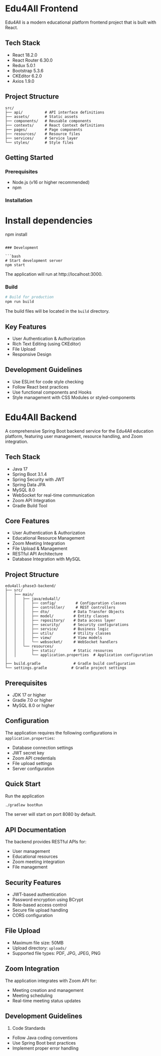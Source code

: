 # Edu4All Frontend

Edu4All is a modern educational platform frontend project that is built with React.

## Tech Stack

- React 18.2.0
- React Router 6.30.0
- Redux 5.0.1
- Bootstrap 5.3.6
- CKEditor 6.2.0
- Axios 1.9.0

## Project Structure

```
src/
├── api/          # API interface definitions
├── assets/       # Static assets
├── components/   # Reusable components
├── contexts/     # React Context definitions
├── pages/        # Page components
├── resources/    # Resource files
├── services/     # Service layer
└── styles/       # Style files
```

## Getting Started

### Prerequisites

- Node.js (v16 or higher recommended)
- npm

### Installation

# Install dependencies

npm install

````

### Development

```bash
# Start development server
npm start
````

The application will run at http://localhost:3000.

### Build

```bash
# Build for production
npm run build
```

The build files will be located in the `build` directory.

## Key Features

- User Authentication & Authorization
- Rich Text Editing (using CKEditor)
- File Upload
- Responsive Design

## Development Guidelines

- Use ESLint for code style checking
- Follow React best practices
- Use functional components and Hooks
- Style management with CSS Modules or styled-components

# Edu4All Backend

A comprehensive Spring Boot backend service for the Edu4All education platform, featuring user management, resource handling, and Zoom integration.

## Tech Stack

- Java 17
- Spring Boot 3.1.4
- Spring Security with JWT
- Spring Data JPA
- MySQL 8.0
- WebSocket for real-time communication
- Zoom API Integration
- Gradle Build Tool

## Core Features

- User Authentication & Authorization
- Educational Resource Management
- Zoom Meeting Integration
- File Upload & Management
- RESTful API Architecture
- Database Integration with MySQL

## Project Structure

```
edu4all-phase3-backend/
├── src/
│   ├── main/
│   │   ├── java/edu4all/
│   │   │   ├── config/         # Configuration classes
│   │   │   ├── controller/     # REST controllers
│   │   │   ├── dto/           # Data Transfer Objects
│   │   │   ├── model/         # Entity classes
│   │   │   ├── repository/    # Data access layer
│   │   │   ├── security/      # Security configurations
│   │   │   ├── service/       # Business logic
│   │   │   ├── utils/         # Utility classes
│   │   │   ├── view/          # View models
│   │   │   └── websocket/     # WebSocket handlers
│   │   └── resources/
│   │       ├── static/        # Static resources
│   │       └── application.properties  # Application configuration
│
├── build.gradle               # Gradle build configuration
└── settings.gradle           # Gradle project settings
```

## Prerequisites

- JDK 17 or higher
- Gradle 7.0 or higher
- MySQL 8.0 or higher

## Configuration

The application requires the following configurations in `application.properties`:

- Database connection settings
- JWT secret key
- Zoom API credentials
- File upload settings
- Server configuration

## Quick Start

Run the application

```bash
./gradlew bootRun
```

The server will start on port 8080 by default.

## API Documentation

The backend provides RESTful APIs for:

- User management
- Educational resources
- Zoom meeting integration
- File management

## Security Features

- JWT-based authentication
- Password encryption using BCrypt
- Role-based access control
- Secure file upload handling
- CORS configuration

## File Upload

- Maximum file size: 50MB
- Upload directory: `uploads/`
- Supported file types: PDF, JPG, JPEG, PNG

## Zoom Integration

The application integrates with Zoom API for:

- Meeting creation and management
- Meeting scheduling
- Real-time meeting status updates

## Development Guidelines

1. Code Standards

- Follow Java coding conventions
- Use Spring Boot best practices
- Implement proper error handling
